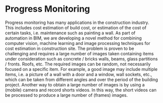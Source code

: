# Progress Monitoring
Progress monitoring has many applications in the construction industry. This includes cost estimation of build cost, or estimation of the cost of certain tasks, i.e. maintenance such as painting a wall. As part of automation in BIM, we are developing a novel method for combining computer vision, machine learning and image processing techniques for cost estimation in construction site. The problem is proven to be challenging and requires a large number of images taken containing items under consideration such as concrete / bricks walls, beams, glass partitions / fronts. Roofs, etc. The required images can be random, not necessarily focused on a specific item. For example, a good image may include multiple items, i.e. a picture of a wall with a door and a window, wall sockets, etc.,  which can be taken from different angles and over the period of the building project. Another way to obtain a large number of images is by using a (mobile) camera and record shorts videos. In this way, the short videos can be processed to produce a large number of (frames) images.
